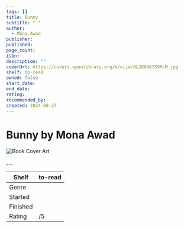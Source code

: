 ```yaml
---
tags: []
title: Bunny
subtitle: " "
author:
  - Mona Awad
publisher: 
published: 
page_count: 
isbn: 
description: ""
coverUrl: https://covers.openlibrary.org/b/olid/OL28046359M-M.jpg
shelf: to-read
owned: false
start_date: 
end_date: 
rating: 
recommended_by: 
created: 2024-08-27
---
```


# Bunny by Mona Awad

![Book Cover Art](https://covers.openlibrary.org/b/olid/OL28046359M-M.jpg)

_ _

| Shelf | to-read |
| --- | --- |
| Genre |  |
| Started |  |
| Finished |  |
| Rating | /5 |


